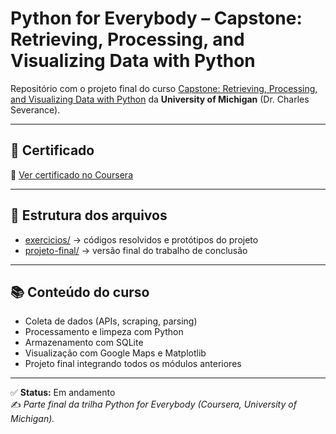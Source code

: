 # Python for Everybody – Capstone: Retrieving, Processing, and Visualizing Data with Python

Repositório com o projeto final do curso [Capstone: Retrieving, Processing, and Visualizing Data with Python](https://www.coursera.org/learn/python-data-visualization) da **University of Michigan** (Dr. Charles Severance).

---

## 📜 Certificado
🔗 [Ver certificado no Coursera](https://www.coursera.org/account/accomplishments/specialization/20LE0S2QU2D9)

---

## 📂 Estrutura dos arquivos
- [exercicios/](exercicios) → códigos resolvidos e protótipos do projeto
- [projeto-final/](projeto-final) → versão final do trabalho de conclusão

---

## 📚 Conteúdo do curso
- Coleta de dados (APIs, scraping, parsing)
- Processamento e limpeza com Python
- Armazenamento com SQLite
- Visualização com Google Maps e Matplotlib
- Projeto final integrando todos os módulos anteriores

---

✅ **Status:** Em andamento  
✍️ *Parte final da trilha Python for Everybody (Coursera, University of Michigan).*
